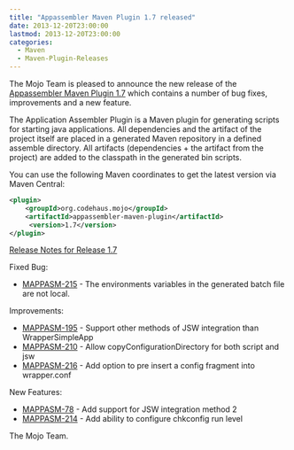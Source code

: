 ```yaml
---
title: "Appassembler Maven Plugin 1.7 released"
date: 2013-12-20T23:00:00
lastmod: 2013-12-20T23:00:00
categories:
  - Maven
  - Maven-Plugin-Releases
---
```

The Mojo Team is pleased to announce the new release 
of the [Appassembler Maven Plugin 1.7](http://mojo.codehaus.org/appassembler/appassembler-maven-plugin/)
which contains a number of bug fixes, improvements and a new feature.

The Application Assembler Plugin is a Maven plugin for generating
scripts for starting java applications.
All dependencies and the artifact of the project itself are placed in
a generated Maven repository in a defined assemble directory.
All artifacts (dependencies + the artifact from the project) are added
to the classpath in the generated bin scripts.


You can use the following Maven coordinates to get the latest version via Maven Central:

```xml
<plugin>
    <groupId>org.codehaus.mojo</groupId>
    <artifactId>appassembler-maven-plugin</artifactId>
     <version>1.7</version>
</plugin>
```

<!-- more -->

[Release Notes for Release 1.7](http://jira.codehaus.org/secure/ReleaseNote.jspa?projectId=11780&version=19642)

Fixed Bug:

 * [MAPPASM-215](https://issues.apache.org/jira/browse/MAPPASM-215) - The environments variables in the generated batch file are not local.

Improvements:

 * [MAPPASM-195](https://issues.apache.org/jira/browse/MAPPASM-195) - Support other methods of JSW integration than WrapperSimpleApp
 * [MAPPASM-210](https://issues.apache.org/jira/browse/MAPPASM-210) - Allow copyConfigurationDirectory for both script and jsw
 * [MAPPASM-216](https://issues.apache.org/jira/browse/MAPPASM-216) - Add option to pre insert a config fragment into wrapper.conf

New Features:

 * [MAPPASM-78](https://issues.apache.org/jira/browse/MAPPASM-78) - Add support for JSW integration method 2
 * [MAPPASM-214](https://issues.apache.org/jira/browse/MAPPASM-214) - Add ability to configure chkconfig run level

The Mojo Team.
